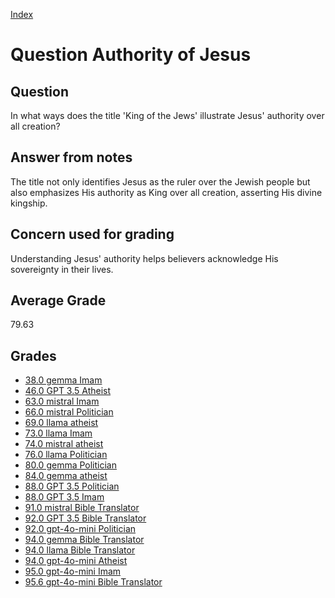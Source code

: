 
[Index](../../index.md)
# Question Authority of Jesus
## Question
In what ways does the title 'King of the Jews' illustrate Jesus' authority over all creation?

## Answer from notes
The title not only identifies Jesus as the ruler over the Jewish people but also emphasizes His authority as King over all creation, asserting His divine kingship.

## Concern used for grading
Understanding Jesus' authority helps believers acknowledge His sovereignty in their lives.

## Average Grade
79.63

## Grades
 * [38.0 gemma Imam](../answers/gemma_Imam/Authority_of_Jesus.md)
 * [46.0 GPT 3.5 Atheist](../answers/GPT_3.5_Atheist/Authority_of_Jesus.md)
 * [63.0 mistral Imam](../answers/mistral_Imam/Authority_of_Jesus.md)
 * [66.0 mistral Politician](../answers/mistral_Politician/Authority_of_Jesus.md)
 * [69.0 llama atheist](../answers/llama_atheist/Authority_of_Jesus.md)
 * [73.0 llama Imam](../answers/llama_Imam/Authority_of_Jesus.md)
 * [74.0 mistral atheist](../answers/mistral_atheist/Authority_of_Jesus.md)
 * [76.0 llama Politician](../answers/llama_Politician/Authority_of_Jesus.md)
 * [80.0 gemma Politician](../answers/gemma_Politician/Authority_of_Jesus.md)
 * [84.0 gemma atheist](../answers/gemma_atheist/Authority_of_Jesus.md)
 * [88.0 GPT 3.5 Politician](../answers/GPT_3.5_Politician/Authority_of_Jesus.md)
 * [88.0 GPT 3.5 Imam](../answers/GPT_3.5_Imam/Authority_of_Jesus.md)
 * [91.0 mistral Bible Translator](../answers/mistral_Bible_Translator/Authority_of_Jesus.md)
 * [92.0 GPT 3.5 Bible Translator](../answers/GPT_3.5_Bible_Translator/Authority_of_Jesus.md)
 * [92.0 gpt-4o-mini Politician](../answers/gpt-4o-mini_Politician/Authority_of_Jesus.md)
 * [94.0 gemma Bible Translator](../answers/gemma_Bible_Translator/Authority_of_Jesus.md)
 * [94.0 llama Bible Translator](../answers/llama_Bible_Translator/Authority_of_Jesus.md)
 * [94.0 gpt-4o-mini Atheist](../answers/gpt-4o-mini_Atheist/Authority_of_Jesus.md)
 * [95.0 gpt-4o-mini Imam](../answers/gpt-4o-mini_Imam/Authority_of_Jesus.md)
 * [95.6 gpt-4o-mini Bible Translator](../answers/gpt-4o-mini_Bible_Translator/Authority_of_Jesus.md)
